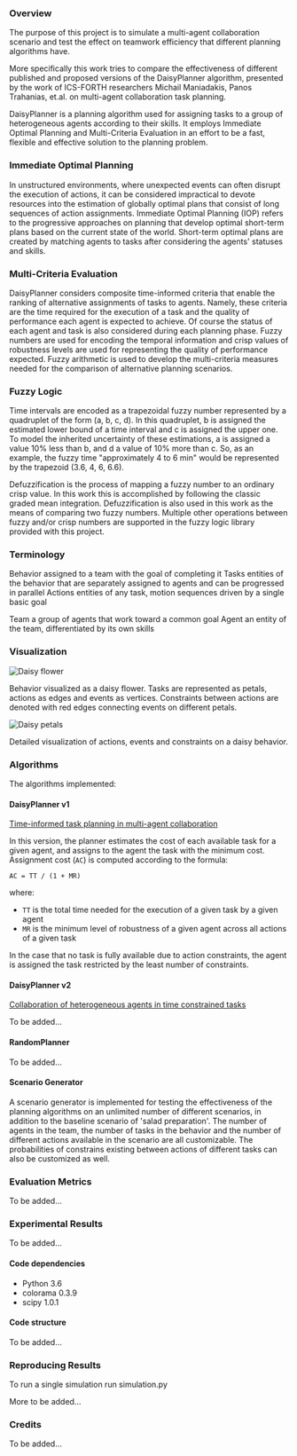 ### Overview

The purpose of this project is to simulate a multi-agent collaboration scenario and test the effect on teamwork
 efficiency that different planning algorithms have.

More specifically this work tries to compare the effectiveness of different published and proposed
 versions of the DaisyPlanner algorithm, presented by the work of ICS-FORTH researchers
 Michail Maniadakis, Panos Trahanias, et.al. on multi-agent collaboration task planning.

DaisyPlanner is a planning algorithm used for assigning tasks to a group of heterogeneous agents according to their skills.
 It employs Immediate Optimal Planning and Multi-Criteria Evaluation in an effort to be a fast, flexible and effective
 solution to the planning problem.


### Immediate Optimal Planning

In unstructured environments, where unexpected events can often disrupt the execution of actions, it can be considered impractical
 to devote resources into the estimation of globally optimal plans that consist of long sequences of action assignments.
 Immediate Optimal Planning (IOP) refers to the progressive approaches on planning that develop optimal short-term plans based on the current state of the world.
 Short-term optimal plans are created by matching agents to tasks after considering the agents' statuses and skills.


### Multi-Criteria Evaluation

DaisyPlanner considers composite time-informed criteria that enable the ranking of alternative assignments of tasks to agents.
 Namely, these criteria are the time required for the execution of a task and the quality of performance each agent is expected to achieve.
 Of course the status of each agent and task is also considered during each planning phase.
 Fuzzy numbers are used for encoding the temporal information and crisp values of robustness levels are used for representing the quality of performance expected.
 Fuzzy arithmetic is used to develop the multi-criteria measures needed for the comparison of alternative planning scenarios.


### Fuzzy Logic

Time intervals are encoded as a trapezoidal fuzzy number represented by a quadruplet of the form (a, b, c, d).
 In this quadruplet, b is assigned the estimated lower bound of a time interval and c is assigned the upper one.
 To model the inherited  uncertainty of these estimations, a is assigned a value 10% less than b, and d a value of 10% more than c.
 So, as an example, the fuzzy time "approximately 4 to 6 min" would be represented by the trapezoid (3.6, 4, 6, 6.6).

Defuzzification is the process of mapping a fuzzy number to an ordinary crisp value.
 In this work this is accomplished by following the classic graded mean integration.
 Defuzzification is also used in this work as the means of comparing two fuzzy numbers.
 Multiple other operations between fuzzy and/or crisp numbers are supported in the fuzzy logic library provided with this project.


### Terminology

Behavior    assigned to a team with the goal of completing it
Tasks       entities of the behavior that are separately assigned to agents and can be progressed in parallel
Actions     entities of any task, motion sequences driven by a single basic goal

Team        a group of agents that work toward a common goal
Agent       an entity of the team, differentiated by its own skills


### Visualization

![Daisy flower](https://ars.els-cdn.com/content/image/1-s2.0-S1389041716300596-gr2.jpg)

Behavior visualized as a daisy flower.
 Tasks are represented as petals, actions as edges and events as vertices.
 Constraints between actions are denoted with red edges connecting events on different petals.

![Daisy petals](https://ars.els-cdn.com/content/image/1-s2.0-S1389041716300596-gr3.jpg)

Detailed visualization of actions, events and constraints on a daisy behavior.


### Algorithms

The algorithms implemented:

#### DaisyPlanner v1

[Time-informed task planning in multi-agent collaboration](https://www.sciencedirect.com/science/article/pii/S1389041716300596)

In this version, the planner estimates the cost of each available task for a given agent, and assigns to the agent the task
 with the minimum cost. Assignment cost (`AC`) is computed according to the formula:
```
AC = TT / (1 + MR)
```
where:
- `TT` is the total time needed for the execution of a given task by a given agent
- `MR` is the minimum level of robustness of a given agent across all actions of a given task

In the case that no task is fully available due to action constraints, the agent is assigned the task restricted by the
 least number of constraints.

#### DaisyPlanner v2

[Collaboration of heterogeneous agents in time constrained tasks](http://ieeexplore.ieee.org/document/7803314/)

To be added...

#### RandomPlanner

To be added...

#### Scenario Generator

A scenario generator is implemented for testing the effectiveness of the planning algorithms on an unlimited number of different scenarios, in addition to the baseline scenario of 'salad preparation'.
 The number of agents in the team, the number of tasks in the behavior and the number of different actions available in the scenario are all customizable.
 The probabilities of constrains existing between actions of different tasks can also be customized as well.


### Evaluation Metrics

To be added...


### Experimental Results

To be added...


#### Code dependencies

- Python 3.6
- colorama 0.3.9
- scipy 1.0.1


#### Code structure

To be added...


### Reproducing Results

To run a single simulation run simulation.py

More to be added...


### Credits

To be added...

